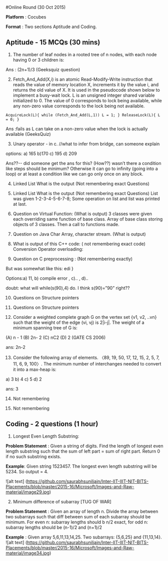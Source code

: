 #Online Round (30 Oct 2015)

**Platform** : Cocubes

**Format** : Two sections Aptitude and Coding.

## Aptitude - 15 MCQs (30 mins)

1. The number of leaf nodes in a rooted tree of n nodes, with each node having 0 or 3 children is:

  Ans : (2n+1)/3 (Geeksquiz question)

2. Fetch_And_Add(X,i) is an atomic Read-Modify-Write instruction that reads the value of memory location X, increments it by the value i, and returns the old value of X. It is used in the pseudocode shown below to implement a busy-wait lock. L is an unsigned integer shared variable initialized to 0. The value of 0 corresponds to lock being available, while any non-zero value corresponds to the lock being not available.
 
 `AcquireLock(L){
    while (Fetch_And_Add(L,1))
      L = 1;
  }
  ReleaseLock(L){
    L = 0;
  }`

  Ans :fails as L can take on a non-zero value when the lock is actually available (GeeksQuiz)

3. Unary operator - in c. //what to infer from bridge, can someone explain

  options: a) 165  b)170  c) 195   d) 209
  
  Ans??-- did someone get the ans for this? (How??) wasn’t there a condition like steps should be minimum? Otherwise it can go to infinity (going into a loop) or at least a condition like we can go only once on any block.

4. Linked List What is the output (Not remembering exact Questions)

5. Linked List What is the output (Not remembering exact Questions) 
    List was given 1-2-3-4-5-6-7-8;  Some operation on list and list was printed at last.

6. Question on Virtual Function: (What is output) 3 classes were given each overriding same function of base class.
    Array of base class storing objects of 3 classes. Then a call to functions made.

7. Question on Java Char Array, character stream. (What is output)

8. What is output of this C++ code: ( not remembering exact code) Conversion Operator overloading:

9. Question on C preprocessing : (Not remembering exactly)
  
  But was somewhat like this:
  edi
  }
  
  Options:a) 11, b) compile error , c).. , d)..
  
  doubt: what will while(s(90),4) do. I think s(90)=”90” right??


10. Questions on Structure pointers

11. Questions on Structure pointers

12. Consider a weighted complete graph G on the vertex set {v1, v2, ..vn} such that the weight of the edge (vi, vj) is 2|i-j|. The weight of a minimum spanning tree of G is: 
  
  (A) n - 1   (B) 2n- 2   (C) nC2   (D) 2                     (GATE CS 2006)
  
  ans: 2n-2

13. Consider the following array of elements. 〈89, 19, 50, 17, 12, 15, 2, 5, 7, 11, 6, 9, 100〉. The minimum number of interchanges needed to convert it into a max-heap is:

  a) 3    b) 4   c) 5   d) 2
  
  ans: 3


14. Not remembering

15. Not remembering

## Coding - 2 questions (1 hour)

1. Longest Even Length Substring: 
  
  **Problem Statement** : Given a string of digits. Find the length of longest even length substring such that the sum of left part = sum of right part. Return 0 if no such substring exists.
  
  **Example**: Given string 1523457. The longest even length substring will be 5234. So output = 4.
  
  ![alt text] (https://github.com/saurabhsuniljain/Inter-IIT-IIIT-NIT-BITS-Placements/blob/master/2015-16/Microsoft/Images-and-Raw-material/image29.jpg)
   
2. Minimum difference of subarray [TUG OF WAR]
  
  **Problem Statement** : Given an array of length n. Divide the array between two subarrays such that diff between sum of each subarray should be minimum. For even n: subarray lengths should b n/2 exact, for odd n: subarray lengths should be (n-1)/2 and (n+1)/2
  
  **Example** : Given array 5,6,11,13,14,25. Two subarrays: {5,6,25} and {11,13,14}.
  ![alt text] (https://github.com/saurabhsuniljain/Inter-IIT-IIIT-NIT-BITS-Placements/blob/master/2015-16/Microsoft/Images-and-Raw-material/image34.jpg)
